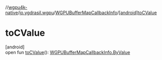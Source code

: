 //[wgpu4k-native](../../../index.md)/[io.ygdrasil.wgpu](../index.md)/[WGPUBufferMapCallbackInfo](index.md)/[[android]toCValue]([android]to-c-value.md)

# toCValue

[android]\
open fun [toCValue]([android]to-c-value.md)(): [WGPUBufferMapCallbackInfo.ByValue](../../io.ygdrasil.wgpu.android/-w-g-p-u-buffer-map-callback-info/-by-value/index.md)
